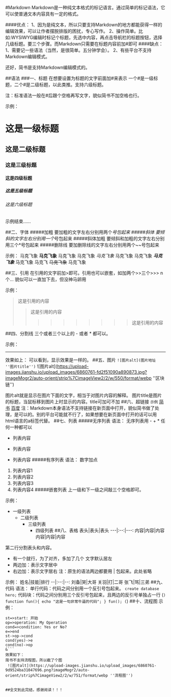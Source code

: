 #Markdown
Markdown是一种纯文本格式的标记语言。通过简单的标记语法，它可以使普通文本内容具有一定的格式。

####优点：
1、因为是纯文本，所以只要支持Markdown的地方都能获得一样的编辑效果，可以让作者摆脱排版的困扰，专心写作。
2、操作简单。比如:WYSIWYG编辑时标记个标题，先选中内容，再点击导航栏的标题按钮，选择几级标题。要三个步骤。而Markdown只需要在标题内容前加#即可
####缺点：
1、需要记一些语法（当然，是很简单。五分钟学会）。
2、有些平台不支持Markdown编辑模式。

还好，简书是支持Markdown编辑模式的。

##语法
###一、标题
在想要设置为标题的文字前面加#来表示
一个#是一级标题，二个#是二级标题，以此类推。支持六级标题。

注：标准语法一般在#后跟个空格再写文字，貌似简书不加空格也行。

示例：
# 这是一级标题
## 这是二级标题
### 这是三级标题
#### 这是四级标题
##### 这是五级标题
###### 这是六级标题
示例结束……

##二、字体
#####加粗
要加粗的文字左右分别用两个*号包起来
#####斜体
要倾斜的文字左右分别用一个*号包起来
#####斜体加粗
要倾斜和加粗的文字左右分别用三个*号包起来
#####删除线
要加删除线的文字左右分别用两个~~号包起来

示例：
马克飞象 **马克飞象** 马克飞象
马克飞象 *马克飞象* 马克飞象
马克飞象 ***马克飞象*** 马克飞象
马克飞 ~~马克飞象~~ 马克飞象

##三、引用
在引用的文字前加>即可。引用也可以嵌套，如加两个>>三个>>>
n个...
貌似可以一直加下去，但没神马卵用

示例：
>这是引用的内容
>>这是引用的内容
>>>>>>>>>>这是引用的内容

##四、分割线
三个或者三个以上的 - 或者 * 都可以。

示例：
*****
效果如上：
可以看到，显示效果是一样的。
##五、图片
 `![图片alt](图片地址 ''图片title'')`
![图片alt](https://upload-images.jianshu.io/upload_images/6860761-fd2f51090a890873.jpg?imageMogr2/auto-orient/strip%7CimageView2/2/w/550/format/webp ''区块链'')

图片alt就是显示在图片下面的文字，相当于对图片内容的解释。
图片title是图片的标题，当鼠标移到图片上时显示的内容。title可加可不加
##六、超链接
 `示例`
 [简书](http://jianshu.com)
[百度](http://baidu.com)
注：Markdown本身语法不支持链接在新页面中打开，貌似简书做了处理，是可以的。别的平台可能就不行了，如果想要在新页面中打开的话可以用html语言的a标签代替。
##七、列表
#####无序列表
语法：
无序列表用 - + * 任何一种都可以
- 列表内容
+ 列表内容
* 列表内容
#####有序列表
语法：
数字加点
1. 列表内容1
2. 列表内容2
3. 列表内容3
4. 列表内容4
#####嵌套列表
上一级和下一级之间敲三个空格即可。

示例：
- 一级列表
   + 二级列表
      * 三级列表
         + 四级列表
##八、表格
 表头|表头|表头
---|:--:|---:
内容|内容|内容
内容|内容|内容

第二行分割表头和内容。
- 有一个就行，为了对齐，多加了几个
文字默认居左
- 两边加：表示文字居中
- 右边加：表示文字居右
注：原生的语法两边都要用 | 包起来。此处省略

示例：
姓名|技能|排行
--|:--:|--:
刘备|哭|大哥
关羽|打|二哥
张飞|骂|三弟
##九、代码
语法：
单行代码：代码之间分别用一个反引号包起来。
`create database hero;`
代码块：代码之间分别用三个反引号包起来，且两边的反引号单独占一行
(```)
  function fun(){
         echo "这是一句非常牛逼的代码";
    }
    fun();
(```)
##十、流程图
示例：

```flow
st=>start: 开始
op=>operation: My Operation
cond=>condition: Yes or No?
e=>end
st->op->cond
cond(yes)->e
cond(no)->op
&```
效果如下：
简书不支持流程图，所以截了个图
 ![图片alt](https://upload-images.jianshu.io/upload_images/6860761-9d9524ba31047696.png?imageMogr2/auto-orient/strip%7CimageView2/2/w/751/format/webp ''流程图'')


##全文到此完结，感谢阅读！！！